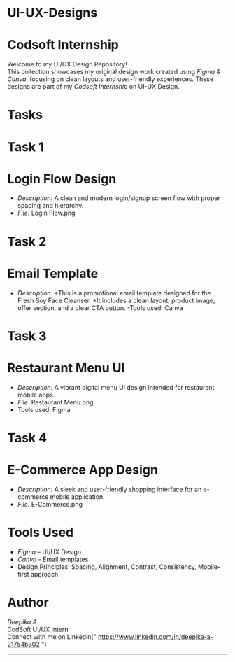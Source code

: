 # UI-UX-Designs
# Codsoft Internship

Welcome to my UI/UX Design Repository!  
This collection showcases my original design work created using *Figma* & *Canva*, focusing on clean layouts and user-friendly experiences.
These designs are part of my *Codsoft Internship* on UI-UX Design.

# Tasks

# Task 1
#  Login Flow Design
- *Description:* A clean and modern login/signup screen flow with proper spacing and hierarchy.
- *File:* Login Flow.png
  
# Task 2
# Email Template 
- *Description:*
*This is a promotional email template designed for the Fresh Soy Face Cleanser.
*It includes a clean layout, product image, offer section, and a clear CTA button.
-Tools used: Canva

# Task 3
# Restaurant Menu UI
- *Description:* A vibrant digital menu UI design intended for restaurant mobile apps.
- *File:* Restaurant Menu.png
- Tools used: Figma
  
# Task 4
# E-Commerce App Design
- *Description:* A sleek and user-friendly shopping interface for an e-commerce mobile application.
- *File:* E-Commerce.png
  
# Tools Used
- *Figma* – UI/UX Design
- *Canva* - Email templates 
- Design Principles: Spacing, Alignment, Contrast, Consistency, Mobile-first approach

# Author
*Deepika A.*  
CodSoft UI/UX Intern  
Connect with me on Linkedin(" https://www.linkedin.com/in/deepika-a-21754b302 ")

---
